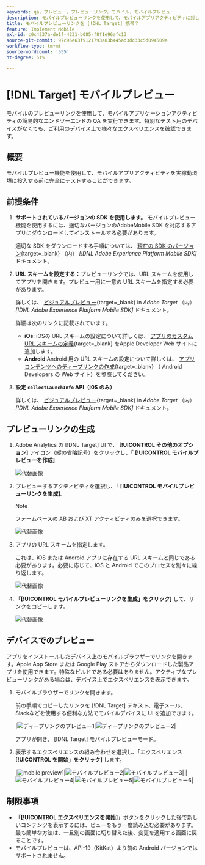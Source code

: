 ```yaml
---
keywords: qa，プレビュー，プレビューリンク，モバイル，モバイルプレビュー
description: モバイルプレビューリンクを使用して、モバイルアプリアクティビティに対してエンドツーエンドの QA を実行します。 特別なテストデバイスを使用せずに、自分を異なるエクスペリエンスに登録できます。
title: モバイルプレビューリンクを [!DNL Target] 携帯？
feature: Implement Mobile
exl-id: c0c4237a-de1f-4231-b085-f8f1e96afc13
source-git-commit: 97c96e63f9121793a83b445ad3dc33c5d094509a
workflow-type: tm+mt
source-wordcount: '555'
ht-degree: 51%

---
```


# [!DNL Target] モバイルプレビュー

モバイルのプレビューリンクを使用して、モバイルアプリケーションアクティビティの簡易的なエンドツーエンドの QA を実行できます。特別なテスト用のデバイスがなくても、ご利用のデバイス上で様々なエクスペリエンスを確認できます。

## 概要

モバイルプレビュー機能を使用して、モバイルアプリアクティビティを実稼動環境に投入する前に完全にテストすることができます。

## 前提条件

1. **サポートされているバージョンの SDK を使用します。** モバイルプレビュー機能を使用するには、適切なバージョンのAdobeMobile SDK を対応するアプリにダウンロードしてインストールする必要があります。

   適切な SDK をダウンロードする手順については、 [現在の SDK のバージョン](https://developer.adobe.com/client-sdks/documentation/current-sdk-versions/){target=_blank} （内） *[!DNL Adobe Experience Platform Mobile SDK]* ドキュメント。

1. **URL スキームを設定する：**&#x200B;プレビューリンクでは、URL スキームを使用してアプリを開きます。プレビュー用に一意の URL スキームを指定する必要があります。

   詳しくは、 [ビジュアルプレビュー](https://developer.adobe.com/client-sdks/documentation/adobe-target/#visual-preview){target=_blank} in *Adobe Target* （内） *[!DNL Adobe Experience Platform Mobile SDK]* ドキュメント。

   詳細は次のリンクに記載されています。

   * **iOs**: iOSの URL スキームの設定について詳しくは、 [アプリのカスタム URL スキームの定義](https://developer.apple.com/documentation/xcode/defining-a-custom-url-scheme-for-your-app){target=_blank} をApple Developer Web サイトに追加します。
   * **Android**:Android 用の URL スキームの設定について詳しくは、 [アプリコンテンツへのディープリンクの作成](https://developer.android.com/training/app-links/deep-linking){target=_blank} （ Android Developers の Web サイト）を参照してください。

1. **設定 `collectLaunchInfo` API（i0S のみ）**

   詳しくは、 [ビジュアルプレビュー](https://developer.adobe.com/client-sdks/documentation/adobe-target/#visual-preview){target=_blank} in *Adobe Target* （内） *[!DNL Adobe Experience Platform Mobile SDK]* ドキュメント。

## プレビューリンクの生成

1. Adobe Analytics の [!DNL Target] UI で、 **[!UICONTROL その他のオプション]** アイコン（縦の省略記号）をクリックし、「 **[!UICONTROL モバイルプレビューを作成]**.

   ![代替画像](assets/mobile-preview-create.png)

1. プレビューするアクティビティを選択し、「 **[!UICONTROL モバイルプレビューリンクを生成]**.

   >[!NOTE]
   >
   >フォームベースの AB および XT アクティビティのみを選択できます。

   ![代替画像](assets/mobile-preview-select-activities.png)

1. アプリの URL スキームを指定します。

   これは、iOS または Android アプリに存在する URL スキームと同じである必要があります。必要に応じて、iOS と Android でこのプロセスを別々に繰り返します。

   ![代替画像](assets/mobile-preview-enter-url-scheme.png)

1. 「**[!UICONTROL モバイルプレビューリンクを生成」をクリック]** して、リンクをコピーします。

   ![代替画像](assets/mobile-preview-generate-and-copy.png)

## デバイスでのプレビュー

アプリをインストールしたデバイス上のモバイルブラウザーでリンクを開きます。Apple App Store または Google Play ストアからダウンロードした製品アプリを使用できます。特殊なビルドである必要はありません。アクティブなプレビューリンクがある場合は、デバイス上でエクスペリエンスを表示できます。

1. モバイルブラウザーでリンクを開きます。

   前の手順でコピーしたリンクを [!DNL Target] テキスト、電子メール、Slackなどを使用する便利な方法でモバイルデバイスに UI を追加できます。

   |![ディープリンクのプレビュー1](assets/mobile-preview-open-deeplink.png)|![ディープリンクのプレビュー2](assets/mobile-preview-open-app.png)|

   アプリが開き、 [!DNL Target] モバイルプレビューモード。

1. 表示するエクスペリエンスの組み合わせを選択し、「エクスペリエンス **[!UICONTROL を開始」をクリック]** します。

   |![mobile preview1](assets/mobile-preview-experience-selection-1.png)|![モバイルプレビュー2](assets/mobile-preview-experience-result-1-france.png)|![モバイルプレビュー3](assets/mobile-preview-experience-result-1-shipfree.png)|
|![モバイルプレビュー4](assets/mobile-preview-experience-selection-2.png)|![モバイルプレビュー5](assets/mobile-preview-experience-result-2-aus.png)|![モバイルプレビュー6](assets/mobile-preview-experience-result-2-10off.png)|

## 制限事項

* 「**[!UICONTROL エクスペリエンスを開始]**」ボタンをクリックした後で新しいコンテンツを表示するには、ビューをもう一度読み込む必要があります。最も簡単な方法は、一旦別の画面に切り替えた後、変更を適用する画面に戻ることです。
* モバイルプレビューは、API-19（KitKat）より前の Android バージョンではサポートされません。
